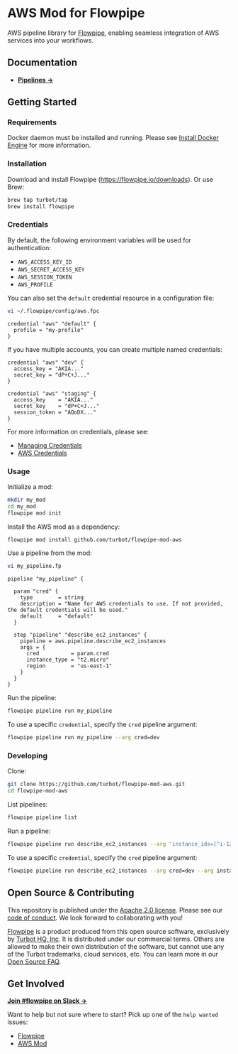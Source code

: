 # AWS Mod for Flowpipe

AWS pipeline library for [Flowpipe](https://flowpipe.io), enabling seamless integration of AWS services into your workflows.

## Documentation

- **[Pipelines →](https://hub.flowpipe.io/mods/turbot/aws/pipelines)**

## Getting Started

### Requirements

Docker daemon must be installed and running. Please see [Install Docker Engine](https://docs.docker.com/engine/install/) for more information.

### Installation

Download and install Flowpipe (https://flowpipe.io/downloads). Or use Brew:

```sh
brew tap turbot/tap
brew install flowpipe
```

### Credentials

By default, the following environment variables will be used for authentication:

- `AWS_ACCESS_KEY_ID`
- `AWS_SECRET_ACCESS_KEY`
- `AWS_SESSION_TOKEN`
- `AWS_PROFILE`

You can also set the `default` credential resource in a configuration file:

```sh
vi ~/.flowpipe/config/aws.fpc
```

```hcl
credential "aws" "default" {
  profile = "my-profile"
}
```

If you have multiple accounts, you can create multiple named credentials:

```hcl
credential "aws" "dev" {
  access_key = "AKIA..."
  secret_key = "dP+C+J..."
}

credential "aws" "staging" {
  access_key    = "AKIA..."
  secret_key    = "dP+C+J..."
  session_token = "AQoDX..."
}
```

For more information on credentials, please see:

- [Managing Credentials](https://flowpipe.io/docs/run/credentials)
- [AWS Credentials](https://flowpipe.io/docs/reference/config-files/credential/aws)

### Usage

Initialize a mod:

```sh
mkdir my_mod
cd my_mod
flowpipe mod init
```

Install the AWS mod as a dependency:

```sh
flowpipe mod install github.com/turbot/flowpipe-mod-aws
```

Use a pipeline from the mod:

```sh
vi my_pipeline.fp
```

```hcl
pipeline "my_pipeline" {

  param "cred" {
    type        = string
    description = "Name for AWS credentials to use. If not provided, the default credentials will be used."
    default     = "default"
  }

  step "pipeline" "describe_ec2_instances" {
    pipeline = aws.pipeline.describe_ec2_instances
    args = {
      cred          = param.cred
      instance_type = "t2.micro"
      region        = "us-east-1"
    }
  }
}
```

Run the pipeline:

```sh
flowpipe pipeline run my_pipeline
```

To use a specific `credential`, specify the `cred` pipeline argument:

```sh
flowpipe pipeline run my_pipeline --arg cred=dev
```

### Developing

Clone:

```sh
git clone https://github.com/turbot/flowpipe-mod-aws.git
cd flowpipe-mod-aws
```

List pipelines:

```sh
flowpipe pipeline list
```

Run a pipeline:

```sh
flowpipe pipeline run describe_ec2_instances --arg 'instance_ids=["i-1234567890abcdef0", "i-abcdef12345"]' --arg instance_type=t2.micro --arg region=ap-south-1
```

To use a specific `credential`, specify the `cred` pipeline argument:

```sh
flowpipe pipeline run describe_ec2_instances --arg cred=dev --arg instance_type=t2.micro --arg region=us-east-1
```

## Open Source & Contributing

This repository is published under the [Apache 2.0 license](https://www.apache.org/licenses/LICENSE-2.0). Please see our [code of conduct](https://github.com/turbot/.github/blob/main/CODE_OF_CONDUCT.md). We look forward to collaborating with you!

[Flowpipe](https://flowpipe.io) is a product produced from this open source software, exclusively by [Turbot HQ, Inc](https://turbot.com). It is distributed under our commercial terms. Others are allowed to make their own distribution of the software, but cannot use any of the Turbot trademarks, cloud services, etc. You can learn more in our [Open Source FAQ](https://turbot.com/open-source).

## Get Involved

**[Join #flowpipe on Slack →](https://flowpipe.io/community/join)**

Want to help but not sure where to start? Pick up one of the `help wanted` issues:

- [Flowpipe](https://github.com/turbot/flowpipe/labels/help%20wanted)
- [AWS Mod](https://github.com/turbot/flowpipe-mod-aws/labels/help%20wanted)
